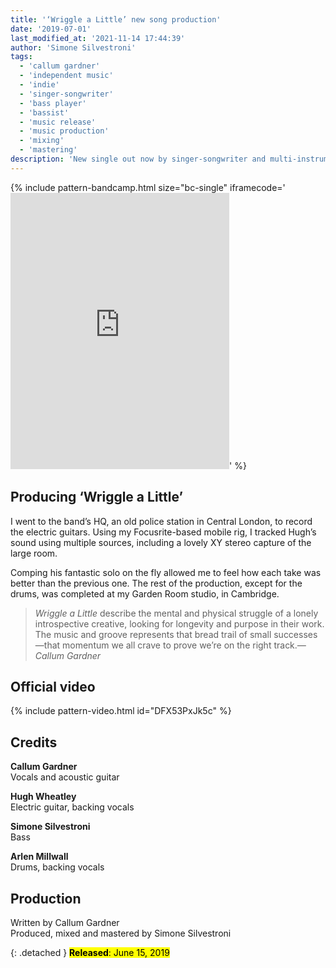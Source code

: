 ```yaml
---
title: '‘Wriggle a Little’ new song production'
date: '2019-07-01'
last_modified_at: '2021-11-14 17:44:39'
author: 'Simone Silvestroni'
tags:
  - 'callum gardner'
  - 'independent music'
  - 'indie'
  - 'singer-songwriter'
  - 'bass player'
  - 'bassist'
  - 'music release'
  - 'music production'
  - 'mixing'
  - 'mastering'
description: 'New single out now by singer-songwriter and multi-instrumentalist Callum Gardner, ‘Wriggle A Little’. Produced by Minutes to Midnight.'
---
```

{% include pattern-bandcamp.html size="bc-single" iframecode='<iframe style="border: 0; width: 350px; height: 442px;" src="https://bandcamp.com/EmbeddedPlayer/track=1398022832/size=large/bgcol=ffffff/linkcol=333333/tracklist=false/transparent=true/" seamless><a href="https://callumgardner.bandcamp.com/track/wriggle-a-little">Wriggle a Little by Callum Gardner</a></iframe>' %}

## Producing ‘Wriggle a Little’

I went to the band’s HQ, an old police station in Central London, to record the electric guitars. Using my Focusrite-based mobile rig, I tracked Hugh’s sound using multiple sources, including a lovely XY stereo capture of the large room. 

Comping his fantastic solo on the fly allowed me to feel how each take was better than the previous one. The rest of the production, except for the drums, was completed at my Garden Room studio, in Cambridge.

> <em>Wriggle a Little</em> describe the mental and physical struggle of a lonely introspective creative, looking for longevity and purpose in their work. The music and groove represents that bread trail of small successes—that momentum we all crave to prove we’re on the right track.<cite>— Callum Gardner</cite>

## Official video

{% include pattern-video.html id="DFX53PxJk5c" %}

## Credits

**Callum Gardner**<br>
Vocals and acoustic guitar

**Hugh Wheatley**<br>
Electric guitar, backing vocals

**Simone Silvestroni**<br>
Bass

**Arlen Millwall**<br>
Drums, backing vocals

## Production

Written by Callum Gardner<br>
Produced, mixed and mastered by Simone Silvestroni

{: .detached }
<mark class="m2m-highlight small"><strong>Released</strong>: June 15, 2019</mark>